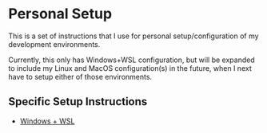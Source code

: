 # Personal Setup

This is a set of instructions that I use for personal setup/configuration of my
development environments.

Currently, this only has Windows+WSL configuration, but will be expanded to
include my Linux and MacOS configuration(s) in the future, when I next have to
setup either of those environments.

## Specific Setup Instructions

- [Windows + WSL](./developer-setup-windows-wsl.md)
